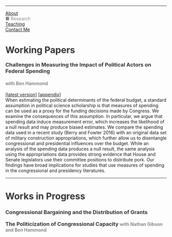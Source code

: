 <hr>
<div class="row">
  <div class="column left" style="color:#888">
    <a href="https://leahrosenstiel.github.io">About</a> <br><currentpage></currentpage> &#9632; Research  <br> <a href="teaching">Teaching</a> <br> <a href="contactme"> Contact Me</a>
  </div>
  <div class="column right">
    <h1 style="color:#333">Working Papers</h1> 
    <h3 style="color:#333;display:inline">Challenges in Measuring the Impact of Political Actors
on Federal Spending</h3> <h4 style="color:#888"> with Ben Hammond </h4> <p> <a href = "Challenges_in_Measuring_the_Impact_of_Political_Actors_on_Federal_Spending.pdf">[latest version]</a> <a href="appendix_challenges_in_measuring.pdf"> [appendix]</a> <br> When estimating the political determinants of the federal budget, a standard assumption in political science scholarship is that measures of spending can be used as a proxy for the funding decisions made by Congress. We examine the consequences of this assumption. In particular, we argue that spending data induce measurement error, which increases the likelihood of a null result and may produce biased estimates. We compare the spending data used in a recent study (Berry and Fowler 2016) with an original data set of military construction appropriations, which further allow us to disentangle congressional and presidential influences over the budget. While an analysis of the spending data produces a null result, the same analysis using the appropriations data provides strong evidence that House and Senate legislators use their committee positions to distribute pork. Our findings have broad implications for studies that use measures of spending in the congressional and presidency literatures. </p>
    <hr style="height:2px;background-color:#888">
  <h1 style="color:#333">Works in Progress</h1>
    <h3 style="color:#333">Congressional Bargaining and the Distribution of Grants</h3>
    <h3 style="color:#333;display:inline">The Politicization of Congressional Capacity</h3>
    <h4 style="color:#888;display:inline">with Nathan Gibson and Ben Hammond </h4>
  </div>
</div>
